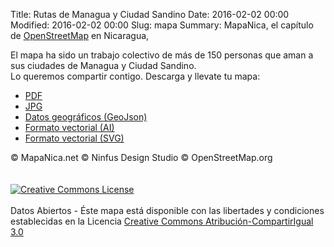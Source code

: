 Title: Rutas de Managua y Ciudad Sandino
Date: 2016-02-02 00:00
Modified: 2016-02-02 00:00
Slug: mapa
Summary: MapaNica, el capítulo de [OpenStreetMap](http://openstreetmap.org/) en Nicaragua,

<div>
El mapa ha sido un trabajo colectivo de más de 150 personas que aman a sus ciudades de Managua y Ciudad Sandino.<br />
Lo queremos compartir contigo. Descarga y llevate tu mapa:
<ul>
<li><a href="/archivos/mapanica-rutas-managua.pdf">PDF</a></li>
<li><a href="/archivos/mapanica-rutas-managua.jpg">JPG</a></li>
<li><a href="http://datos.mapanica.net" target="_blank">Datos geográficos (GeoJson)</a></li>
<li><a href="/archivos/mapanica-rutas-managua.ai">Formato vectorial (AI)</a></li>
<li><a href="/archivos/mapanica-rutas-managua.svg">Formato vectorial (SVG)</a></li>

</ul>
</div>

<div id="copyleft-notice">
  &copy; MapaNica.net &copy; Ninfus Design Studio &copy; OpenStreetMap.org<br /><br /><br />
  <a rel="license" href="http://creativecommons.org/licenses/by-sa/3.0/gt/"><img alt="Creative Commons License" style="border-width:0" src="https://i.creativecommons.org/l/by-sa/4.0/88x31.png" /></a><br /><br />
  Datos Abiertos - Éste mapa está disponible con las libertades y condiciones establecidas en la Licencia <a rel="license" href="http://creativecommons.org/licenses/by-sa/3.0/gt/">Creative Commons Atribución-CompartirIgual 3.0</a><br /><br />

</div>
